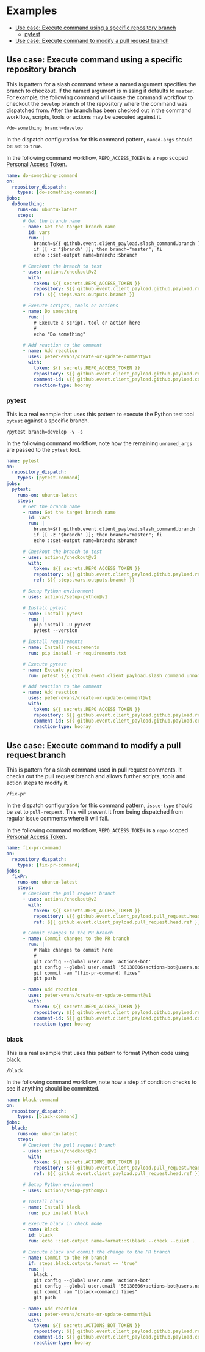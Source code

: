 # Examples

- [Use case: Execute command using a specific repository branch](#execute-command-using-a-specific-repository-branch)
  - [pytest](#pytest)
- [Use case: Execute command to modify a pull request branch](#execute-command-to-modify-a-pull-request-branch)

## Use case: Execute command using a specific repository branch

This is pattern for a slash command where a named argument specifies the branch to checkout. If the named argument is missing it defaults to `master`. For example, the following command will cause the command workflow to checkout the `develop` branch of the repository where the command was dispatched from. After the branch has been checked out in the command workflow, scripts, tools or actions may be executed against it.

```
/do-something branch=develop
```

In the dispatch configuration for this command pattern, `named-args` should be set to `true`.

In the following command workflow, `REPO_ACCESS_TOKEN` is a `repo` scoped [Personal Access Token](https://help.github.com/en/github/authenticating-to-github/creating-a-personal-access-token-for-the-command-line).

```yml
name: do-something-command
on:
  repository_dispatch:
    types: [do-something-command]
jobs:
  doSomething:
    runs-on: ubuntu-latest
    steps:
      # Get the branch name
      - name: Get the target branch name
        id: vars
        run: |
          branch=${{ github.event.client_payload.slash_command.branch }}
          if [[ -z "$branch" ]]; then branch="master"; fi
          echo ::set-output name=branch::$branch

      # Checkout the branch to test
      - uses: actions/checkout@v2
        with:
          token: ${{ secrets.REPO_ACCESS_TOKEN }}
          repository: ${{ github.event.client_payload.github.payload.repository.full_name }}
          ref: ${{ steps.vars.outputs.branch }}

      # Execute scripts, tools or actions
      - name: Do something
        run: |
          # Execute a script, tool or action here
          #
          echo "Do something"

      # Add reaction to the comment
      - name: Add reaction
        uses: peter-evans/create-or-update-comment@v1
        with:
          token: ${{ secrets.REPO_ACCESS_TOKEN }}
          repository: ${{ github.event.client_payload.github.payload.repository.full_name }}
          comment-id: ${{ github.event.client_payload.github.payload.comment.id }}
          reaction-type: hooray
```

### pytest

This is a real example that uses this pattern to execute the Python test tool `pytest` against a specific branch. 

```
/pytest branch=develop -v -s
```

In the following command workflow, note how the remaining `unnamed_args` are passed to the `pytest` tool.

```yml
name: pytest
on:
  repository_dispatch:
    types: [pytest-command]
jobs:
  pytest:
    runs-on: ubuntu-latest
    steps:
      # Get the branch name
      - name: Get the target branch name
        id: vars
        run: |
          branch=${{ github.event.client_payload.slash_command.branch }}
          if [[ -z "$branch" ]]; then branch="master"; fi
          echo ::set-output name=branch::$branch

      # Checkout the branch to test
      - uses: actions/checkout@v2
        with:
          token: ${{ secrets.REPO_ACCESS_TOKEN }}
          repository: ${{ github.event.client_payload.github.payload.repository.full_name }}
          ref: ${{ steps.vars.outputs.branch }}

      # Setup Python environment
      - uses: actions/setup-python@v1

      # Install pytest
      - name: Install pytest
        run: |
          pip install -U pytest
          pytest --version

      # Install requirements
      - name: Install requirements
        run: pip install -r requirements.txt

      # Execute pytest
      - name: Execute pytest
        run: pytest ${{ github.event.client_payload.slash_command.unnamed_args }}

      # Add reaction to the comment
      - name: Add reaction
        uses: peter-evans/create-or-update-comment@v1
        with:
          token: ${{ secrets.REPO_ACCESS_TOKEN }}
          repository: ${{ github.event.client_payload.github.payload.repository.full_name }}
          comment-id: ${{ github.event.client_payload.github.payload.comment.id }}
          reaction-type: hooray
```

## Use case: Execute command to modify a pull request branch

This is pattern for a slash command used in pull request comments. It checks out the pull request branch and allows further scripts, tools and action steps to modify it.

```
/fix-pr
```

In the dispatch configuration for this command pattern, `issue-type` should be set to `pull-request`. This will prevent it from being dispatched from regular issue comments where it will fail. 

In the following command workflow, `REPO_ACCESS_TOKEN` is a `repo` scoped [Personal Access Token](https://help.github.com/en/github/authenticating-to-github/creating-a-personal-access-token-for-the-command-line).

```yml
name: fix-pr-command
on:
  repository_dispatch:
    types: [fix-pr-command]
jobs:
  fixPr:
    runs-on: ubuntu-latest
    steps:
      # Checkout the pull request branch
      - uses: actions/checkout@v2
        with:
          token: ${{ secrets.REPO_ACCESS_TOKEN }}
          repository: ${{ github.event.client_payload.pull_request.head.repo.full_name }}
          ref: ${{ github.event.client_payload.pull_request.head.ref }}

      # Commit changes to the PR branch
      - name: Commit changes to the PR branch
        run: |
          # Make changes to commit here
          #
          git config --global user.name 'actions-bot'
          git config --global user.email '58130806+actions-bot@users.noreply.github.com'
          git commit -am "[fix-pr-command] fixes"
          git push

      - name: Add reaction
        uses: peter-evans/create-or-update-comment@v1
        with:
          token: ${{ secrets.REPO_ACCESS_TOKEN }}
          repository: ${{ github.event.client_payload.github.payload.repository.full_name }}
          comment-id: ${{ github.event.client_payload.github.payload.comment.id }}
          reaction-type: hooray
```

### black

This is a real example that uses this pattern to format Python code using [black](https://github.com/psf/black).

```
/black
```

In the following command workflow, note how a step `if` condition checks to see if anything should be committed.

```yml
name: black-command
on:
  repository_dispatch:
    types: [black-command]
jobs:
  black:
    runs-on: ubuntu-latest
    steps:
      # Checkout the pull request branch
      - uses: actions/checkout@v2
        with:
          token: ${{ secrets.ACTIONS_BOT_TOKEN }}
          repository: ${{ github.event.client_payload.pull_request.head.repo.full_name }}
          ref: ${{ github.event.client_payload.pull_request.head.ref }}

      # Setup Python environment
      - uses: actions/setup-python@v1

      # Install black
      - name: Install black
        run: pip install black

      # Execute black in check mode
      - name: Black
        id: black
        run: echo ::set-output name=format::$(black --check --quiet . || echo "true")

      # Execute black and commit the change to the PR branch
      - name: Commit to the PR branch
        if: steps.black.outputs.format == 'true'
        run: |
          black .
          git config --global user.name 'actions-bot'
          git config --global user.email '58130806+actions-bot@users.noreply.github.com'
          git commit -am "[black-command] fixes"
          git push

      - name: Add reaction
        uses: peter-evans/create-or-update-comment@v1
        with:
          token: ${{ secrets.ACTIONS_BOT_TOKEN }}
          repository: ${{ github.event.client_payload.github.payload.repository.full_name }}
          comment-id: ${{ github.event.client_payload.github.payload.comment.id }}
          reaction-type: hooray
```
